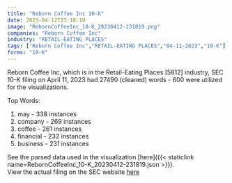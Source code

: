 ```yaml
---
title: "Reborn Coffee Inc 10-K"
date: 2023-04-12T23:18:19
image: "RebornCoffeeInc_10-K_20230412-231819.png"
companies: "Reborn Coffee Inc"
industry: "RETAIL-EATING PLACES"
tags: ["Reborn Coffee Inc","RETAIL-EATING PLACES","04-11-2023","10-K"]
forms: "10-K"
---
```

Reborn Coffee Inc, which is in the Retail-Eating Places [5812] industry, SEC 10-K filing on April 11, 2023 had 27490 (cleaned) words - 600 were utilized for the visualizations.

Top Words:
1. may - 338 instances
2. company - 269 instances
3. coffee - 261 instances
4. financial - 232 instances
5. business - 231 instances


See the parsed data used in the visualization [here]({{< staticlink name=RebornCoffeeInc_10-K_20230412-231819.json >}}).  
View the actual filing on the SEC website [here](https://www.sec.gov/Archives/edgar/data/1707910/0001213900-23-028895.txt)